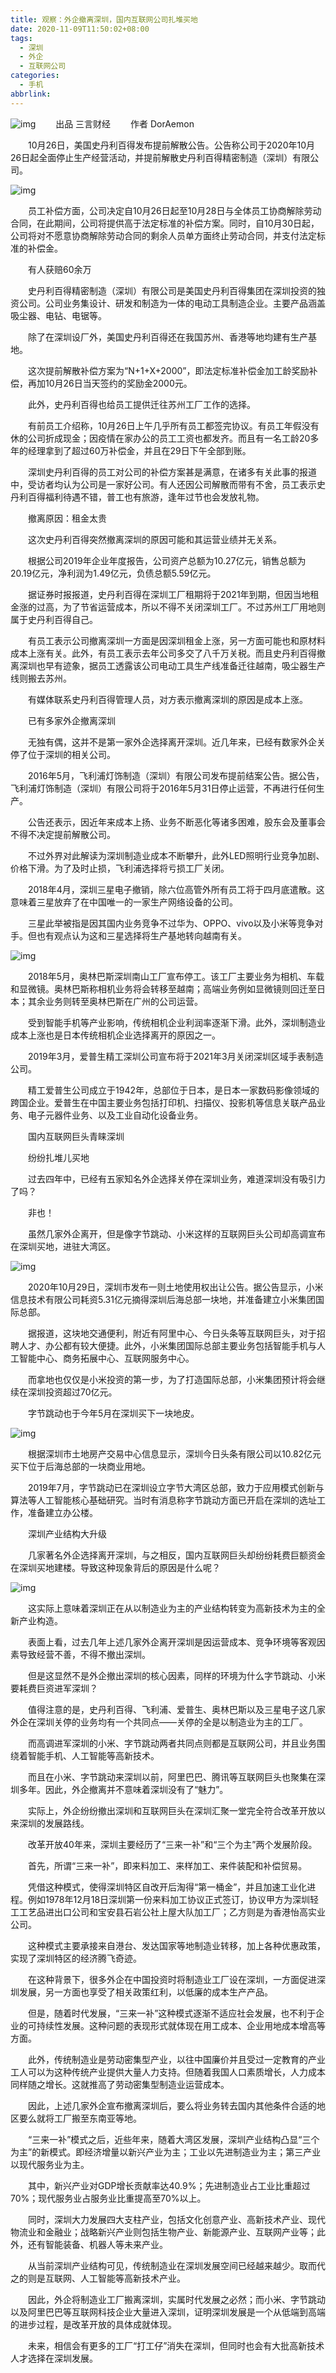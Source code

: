 ```yaml
---
title: 观察：外企撤离深圳，国内互联网公司扎堆买地
date: 2020-11-09T11:50:02+08:00
tags:
  - 深圳
  - 外企
  - 互联网公司
categories:
  - 手机
abbrlink:
---
```


![img](https://cdn.jsdelivr.net/gh/yakeing/Documentation@main/Hexo/images/d141-kcieyvz8076683.jpg)
　　出品
三言财经
　　作者
DorAemon

　　10月26日，美国史丹利百得发布提前解散公告。公告称公司于2020年10月26日起全面停止生产经营活动，并提前解散史丹利百得精密制造（深圳）有限公司。

![img](https://cdn.jsdelivr.net/gh/yakeing/Documentation@main/Hexo/images/22a9-kcieyvz8076747.jpg)

　　员工补偿方面，公司决定自10月26日起至10月28日与全体员工协商解除劳动合同，在此期间，公司将提供高于法定标准的补偿方案。同时，自10月30日起，公司将对不愿意协商解除劳动合同的剩余人员单方面终止劳动合同，并支付法定标准的补偿金。

　　有人获赔60余万

　　史丹利百得精密制造（深圳）有限公司是美国史丹利百得集团在深圳投资的独资公司。公司业务集设计、研发和制造为一体的电动工具制造企业。主要产品涵盖吸尘器、电钻、电锯等。

　　除了在深圳设厂外，美国史丹利百得还在我国苏州、香港等地均建有生产基地。

　　这次提前解散补偿方案为“N+1+X+2000”，即法定标准补偿金加工龄奖励补偿，再加10月26日当天签约的奖励金2000元。

　　此外，史丹利百得也给员工提供迁往苏州工厂工作的选择。

　　有前员工介绍称，10月26日上午几乎所有员工都签完协议。有员工年假没有休的公司折成现金；因疫情在家办公的员工工资也都发齐。而且有一名工龄20多年的经理拿到了超过60万补偿金，并且在29日下午全部到账。

　　深圳史丹利百得的员工对公司的补偿方案甚是满意，在诸多有关此事的报道中，受访者均认为公司是一家好公司。有人还因公司解散而带有不舍，员工表示史丹利百得福利待遇不错，普工也有旅游，逢年过节也会发放礼物。

　　撤离原因：租金太贵

　　这次史丹利百得突然撤离深圳的原因可能和其运营业绩并无关系。

　　根据公司2019年企业年度报告，公司资产总额为10.27亿元，销售总额为20.19亿元，净利润为1.49亿元，负债总额5.59亿元。

　　据证券时报报道，史丹利百得在深圳工厂租期将于2021年到期，但因当地租金涨的过高，为了节省运营成本，所以不得不关闭深圳工厂。不过苏州工厂用地则属于史丹利百得自己。

　　有员工表示公司撤离深圳一方面是因深圳租金上涨，另一方面可能也和原材料成本上涨有关。此外，有员工表示去年公司多交了八千万关税。而且史丹利百得撤离深圳也早有迹象，据员工透露该公司电动工具生产线准备迁往越南，吸尘器生产线则搬去苏州。

　　有媒体联系史丹利百得管理人员，对方表示撤离深圳的原因是成本上涨。

　　已有多家外企撤离深圳

　　无独有偶，这并不是第一家外企选择离开深圳。近几年来，已经有数家外企关停了位于深圳的相关公司。

　　2016年5月，飞利浦灯饰制造（深圳）有限公司发布提前结案公告。据公告，飞利浦灯饰制造（深圳）有限公司将于2016年5月31日停止运营，不再进行任何生产。

　　公告还表示，因近年来成本上扬、业务不断恶化等诸多困难，股东会及董事会不得不决定提前解散公司。

　　不过外界对此解读为深圳制造业成本不断攀升，此外LED照明行业竞争加剧、价格下滑。为了及时止损，飞利浦选择将亏损工厂关闭。

　　2018年4月，深圳三星电子撤销，除六位高管外所有员工将于四月底遣散。这意味着三星放弃了在中国唯一的一家生产网络设备的公司。

　　三星此举被指是因其国内业务竞争不过华为、OPPO、vivo以及小米等竞争对手。但也有观点认为这和三星选择将生产基地转向越南有关。

![img](https://cdn.jsdelivr.net/gh/yakeing/Documentation@main/Hexo/images/0c8e-kcieyvz8076806.jpg)

　　2018年5月，奥林巴斯深圳南山工厂宣布停工。该工厂主要业务为相机、车载和显微镜。奥林巴斯称相机业务将会转移至越南；高端业务例如显微镜则回迁至日本；其余业务则转至奥林巴斯在广州的公司运营。

　　受到智能手机等产业影响，传统相机企业利润率逐渐下滑。此外，深圳制造业成本上涨也是日本传统相机企业选择离开的原因之一。

　　2019年3月，爱普生精工深圳公司宣布将于2021年3月关闭深圳区域手表制造公司。

　　精工爱普生公司成立于1942年，总部位于日本，是日本一家数码影像领域的跨国企业。爱普生在中国主要业务包括打印机、扫描仪、投影机等信息关联产品业务、电子元器件业务、以及工业自动化设备业务。

　　国内互联网巨头青睐深圳

　　纷纷扎堆儿买地

　　过去四年中，已经有五家知名外企选择关停在深圳业务，难道深圳没有吸引力了吗？

　　非也！

　　虽然几家外企离开，但是像字节跳动、小米这样的互联网巨头公司却高调宣布在深圳买地，进驻大湾区。

![img](https://cdn.jsdelivr.net/gh/yakeing/Documentation@main/Hexo/images/aef0-kcieyvz8076899.jpg)

　　2020年10月29日，深圳市发布一则土地使用权出让公告。据公告显示，小米信息技术有限公司耗资5.31亿元摘得深圳后海总部一块地，并准备建立小米集团国际总部。

　　据报道，这块地交通便利，附近有阿里中心、今日头条等互联网巨头，对于招聘人才、办公都有较大便捷。此外，小米集团国际总部主要业务包括智能手机与人工智能中心、商务拓展中心、互联网服务中心。

　　而拿地也仅仅是小米投资的第一步，为了打造国际总部，小米集团预计将会继续在深圳投资超过70亿元。

　　字节跳动也于今年5月在深圳买下一块地皮。

![img](https://cdn.jsdelivr.net/gh/yakeing/Documentation@main/Hexo/images/6aec-kcieyvz8076939.png)

　　根据深圳市土地房产交易中心信息显示，深圳今日头条有限公司以10.82亿元买下位于后海总部的一块商业用地。

　　2019年7月，字节跳动已在深圳设立字节大湾区总部，致力于应用模式创新与算法等人工智能核心基础研究。当时有消息称字节跳动方面已开启在深圳的选址工作，准备建立办公楼。

　　深圳产业结构大升级

　　几家著名外企选择离开深圳，与之相反，国内互联网巨头却纷纷耗费巨额资金在深圳买地建楼。导致这种现象背后的原因是什么呢？

![img](https://cdn.jsdelivr.net/gh/yakeing/Documentation@main/Hexo/images/caeb-kcieyvz8077003.jpg)

　　这实际上意味着深圳正在从以制造业为主的产业结构转变为高新技术为主的全新产业构造。

　　表面上看，过去几年上述几家外企离开深圳是因运营成本、竞争环境等客观因素导致经营不善，不得不撤出深圳。

　　但是这显然不是外企撤出深圳的核心因素，同样的环境为什么字节跳动、小米要耗费巨资进军深圳？

　　值得注意的是，史丹利百得、飞利浦、爱普生、奥林巴斯以及三星电子这几家外企在深圳关停的业务均有一个共同点——关停的全是以制造业为主的工厂。

　　而高调进军深圳的小米、字节跳动两者共同点则都是互联网公司，并且业务围绕着智能手机、人工智能等高新技术。

　　而且在小米、字节跳动来深圳以前，阿里巴巴、腾讯等互联网巨头也聚集在深圳多年。因此，外企撤离并不意味着深圳没有了“魅力”。

　　实际上，外企纷纷撤出深圳和互联网巨头在深圳汇聚一堂完全符合改革开放以来深圳的发展路线。

　　改革开放40年来，深圳主要经历了“三来一补”和“三个为主”两个发展阶段。

　　首先，所谓“三来一补”，即来料加工、来样加工、来件装配和补偿贸易。

　　凭借这种模式，使得深圳特区自改开后淘得“第一桶金”，并且加速工业化进程。例如1978年12月18日深圳第一份来料加工协议正式签订，协议甲方为深圳轻工工艺品进出口公司和宝安县石岩公社上屋大队加工厂；乙方则是为香港怡高实业公司。

　　这种模式主要承接来自港台、发达国家等地制造业转移，加上各种优惠政策，实现了深圳特区的经济腾飞奇迹。

　　在这种背景下，很多外企在中国投资时将制造业工厂设在深圳，一方面促进深圳发展，另一方面也享受了相关政策红利，以低廉的成本生产产品。

　　但是，随着时代发展，“三来一补”这种模式逐渐不适应社会发展，也不利于企业的可持续性发展。这种问题的表现形式就体现在用工成本、企业用地成本增高等方面。

　　此外，传统制造业是劳动密集型产业，以往中国廉价并且受过一定教育的产业工人可以为这种传统产业提供大量人力支持。但随着我国人口素质增长，人力成本同样随之增长。这就推高了劳动密集型制造业运营成本。

　　因此，上述几家外企宣布撤离深圳后，要么将业务转去国内其他条件合适的地区要么就将工厂搬至东南亚等地。

　　“三来一补”模式之后，近些年来，随着大湾区发展，深圳产业结构凸显“三个为主”的新模式。即经济增量以新兴产业为主；工业以先进制造业为主；第三产业以现代服务业为主。

　　其中，新兴产业对GDP增长贡献率达40.9%；先进制造业占工业比重超过70%；现代服务业占服务业比重提高至70%以上。

　　同时，深圳大力发展四大支柱产业，包括文化创意产业、高新技术产业、现代物流业和金融业；战略新兴产业则包括生物产业、新能源产业、互联网产业等；此外，还有智能装备、机器人等未来产业。

　　从当前深圳产业结构可见，传统制造业在深圳发展空间已经越来越少。取而代之的则是互联网、人工智能等高新技术产业。

　　因此，外企将制造业工厂搬离深圳，实属时代发展之必然；而小米、字节跳动以及阿里巴巴等互联网科技企业大量进入深圳，证明深圳发展是一个从低端到高端的进步过程，是改革开放的具体成就体现。

　　未来，相信会有更多的工厂“打工仔”消失在深圳，但同时也会有大批高新技术人才选择在深圳发展。